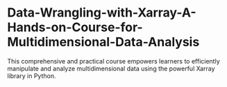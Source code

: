# Data-Wrangling-with-Xarray-A-Hands-on-Course-for-Multidimensional-Data-Analysis
 This comprehensive and practical course empowers learners to efficiently manipulate and analyze multidimensional data using the powerful Xarray library in Python.
